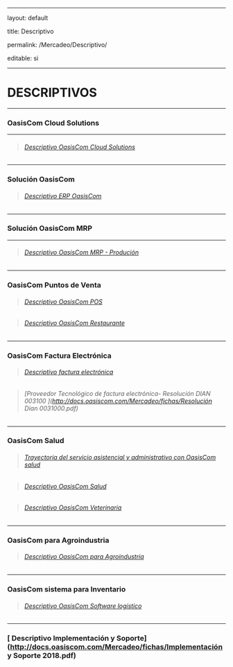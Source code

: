 ﻿---

layout: default

title: Descriptivo

permalink: /Mercadeo/Descriptivo/

editable: si

---



# DESCRIPTIVOS

--------------------------------------------------------
### OasisCom Cloud Solutions

----

>###### [Descriptivo OasisCom Cloud Solutions](https://www.oasiscom.com/descriptivo-cloud-solutions/)

----

### Solución OasisCom


>###### [Descriptivo ERP OasisCom](http://docs.oasiscom.com/Mercadeo/fichas/Descriptivo-solucion-erp-oasiscom.pdf)

---

### Solución OasisCom MRP

----

>###### [Descriptivo OasisCom MRP - Produción](http://docs.oasiscom.com/Mercadeo/fichas/Descriptivo-MRP-oasiscom.pdf)

----

### OasisCom Puntos de Venta 

>###### [Descriptivo OasisCom POS](http://docs.oasiscom.com/Mercadeo/Descriptivo/Descriptivo-POS.pdf)

>###### [Descriptivo OasisCom Restaurante](http://docs.oasiscom.com/Mercadeo/fichas/Descriptivo-OasisCom_restaurante.pdf)

---



### OasisCom Factura Electrónica



>###### [Descriptivo factura electrónica](http://docs.oasiscom.com/Mercadeo/fichas/Descriptivo-de-facturacion-electronica-OasisCom2019.pdf)

>###### [Proveedor Tecnológico de factura electrónica- Resolución DIAN 003100 ](http://docs.oasiscom.com/Mercadeo/fichas/Resolución Dian 0031000.pdf)





---

### OasisCom Salud





>###### [Trayectoria del servicio asistencial y administrativo con OasisCom salud](http://docs.oasiscom.com/Mercadeo/fichas/OasisCom_Salud_flujograma.png)

>###### [Descriptivo OasisCom Salud](http://docs.oasiscom.com/Mercadeo/fichas/Descriptivo_OasisCom_Salud.pdf)

>###### [Descriptivo OasisCom Veterinaria](http://docs.oasiscom.com/Mercadeo/fichas/Descriptivo_OasisCom_veterinaria.pdf)



---



### OasisCom para Agroindustria

>###### [Descriptivo OasisCom para Agroindustria](http://docs.oasiscom.com/Mercadeo/fichas/Descriptivo-OasisCom-para-Agroindustrias.pdf)



---

### OasisCom sistema para Inventario

>###### [Descriptivo OasisCom Software logístico](http://docs.oasiscom.com/Mercadeo/fichas/Descriptivo-LOGISTICA.pdf)



---

### [ Descriptivo Implementación y Soporte](http://docs.oasiscom.com/Mercadeo/fichas/Implementación y Soporte 2018.pdf)




